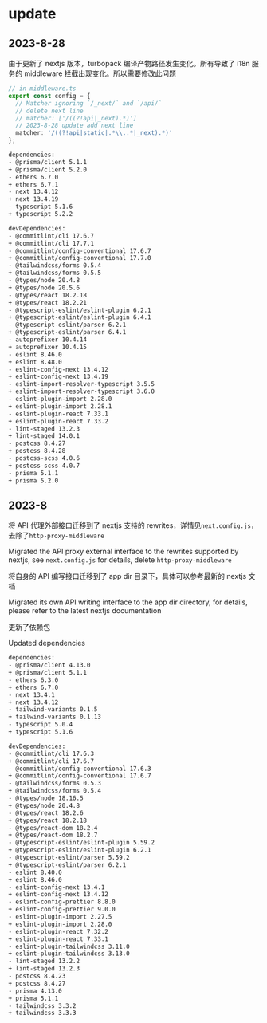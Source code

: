 # update

## 2023-8-28

由于更新了 nextjs 版本，turbopack 编译产物路径发生变化。所有导致了 i18n 服务的 middleware 拦截出现变化。所以需要修改此问题

```ts
// in middleware.ts
export const config = {
  // Matcher ignoring `/_next/` and `/api/`
  // delete next line
  // matcher: ['/((?!api|_next).*)']
  // 2023-8-28 update add next line
  matcher: '/((?!api|static|.*\\..*|_next).*)'
};
```

```bash
dependencies:
- @prisma/client 5.1.1
+ @prisma/client 5.2.0
- ethers 6.7.0
+ ethers 6.7.1
- next 13.4.12
+ next 13.4.19
- typescript 5.1.6
+ typescript 5.2.2

devDependencies:
- @commitlint/cli 17.6.7
+ @commitlint/cli 17.7.1
- @commitlint/config-conventional 17.6.7
+ @commitlint/config-conventional 17.7.0
- @tailwindcss/forms 0.5.4
+ @tailwindcss/forms 0.5.5
- @types/node 20.4.8
+ @types/node 20.5.6
- @types/react 18.2.18
+ @types/react 18.2.21
- @typescript-eslint/eslint-plugin 6.2.1
+ @typescript-eslint/eslint-plugin 6.4.1
- @typescript-eslint/parser 6.2.1
+ @typescript-eslint/parser 6.4.1
- autoprefixer 10.4.14
+ autoprefixer 10.4.15
- eslint 8.46.0
+ eslint 8.48.0
- eslint-config-next 13.4.12
+ eslint-config-next 13.4.19
- eslint-import-resolver-typescript 3.5.5
+ eslint-import-resolver-typescript 3.6.0
- eslint-plugin-import 2.28.0
+ eslint-plugin-import 2.28.1
- eslint-plugin-react 7.33.1
+ eslint-plugin-react 7.33.2
- lint-staged 13.2.3
+ lint-staged 14.0.1
- postcss 8.4.27
+ postcss 8.4.28
- postcss-scss 4.0.6
+ postcss-scss 4.0.7
- prisma 5.1.1
+ prisma 5.2.0
```

## 2023-8

将 API 代理外部接口迁移到了 nextjs 支持的 rewrites，详情见`next.config.js`，去除了`http-proxy-middleware`

Migrated the API proxy external interface to the rewrites supported by nextjs, see `next.config.js` for details, delete `http-proxy-middleware`

将自身的 API 编写接口迁移到了 app dir 目录下，具体可以参考最新的 nextjs 文档

Migrated its own API writing interface to the app dir directory, for details, please refer to the latest nextjs documentation

更新了依赖包

Updated dependencies

```bash
dependencies:
- @prisma/client 4.13.0
+ @prisma/client 5.1.1
- ethers 6.3.0
+ ethers 6.7.0
- next 13.4.1
+ next 13.4.12
- tailwind-variants 0.1.5
+ tailwind-variants 0.1.13
- typescript 5.0.4
+ typescript 5.1.6

devDependencies:
- @commitlint/cli 17.6.3
+ @commitlint/cli 17.6.7
- @commitlint/config-conventional 17.6.3
+ @commitlint/config-conventional 17.6.7
- @tailwindcss/forms 0.5.3
+ @tailwindcss/forms 0.5.4
- @types/node 18.16.5
+ @types/node 20.4.8
- @types/react 18.2.6
+ @types/react 18.2.18
- @types/react-dom 18.2.4
+ @types/react-dom 18.2.7
- @typescript-eslint/eslint-plugin 5.59.2
+ @typescript-eslint/eslint-plugin 6.2.1
- @typescript-eslint/parser 5.59.2
+ @typescript-eslint/parser 6.2.1
- eslint 8.40.0
+ eslint 8.46.0
- eslint-config-next 13.4.1
+ eslint-config-next 13.4.12
- eslint-config-prettier 8.8.0
+ eslint-config-prettier 9.0.0
- eslint-plugin-import 2.27.5
+ eslint-plugin-import 2.28.0
- eslint-plugin-react 7.32.2
+ eslint-plugin-react 7.33.1
- eslint-plugin-tailwindcss 3.11.0
+ eslint-plugin-tailwindcss 3.13.0
- lint-staged 13.2.2
+ lint-staged 13.2.3
- postcss 8.4.23
+ postcss 8.4.27
- prisma 4.13.0
+ prisma 5.1.1
- tailwindcss 3.3.2
+ tailwindcss 3.3.3
```

